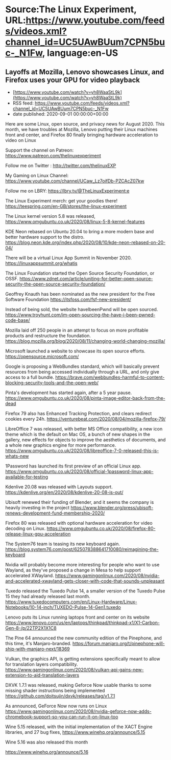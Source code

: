 # Source:The Linux Experiment, URL:https://www.youtube.com/feeds/videos.xml?channel_id=UC5UAwBUum7CPN5buc-_N1Fw, language:en-US

## Layoffs at Mozilla, Lenovo showcases Linux, and Firefox uses your GPU for video playback
 - [https://www.youtube.com/watch?v=yh8WaaStL9k](https://www.youtube.com/watch?v=yh8WaaStL9k)
 - RSS feed: https://www.youtube.com/feeds/videos.xml?channel_id=UC5UAwBUum7CPN5buc-_N1Fw
 - date published: 2020-09-01 00:00:00+00:00

Here are some Linux, open source, and privacy news for August 2020. This month, we have troubles at Mozilla, Lenovo putting their Linux machines front and center, and Firefox 80 finally bringing hardware acceleration to video on Linux

Support the channel on Patreon: 
https://www.patreon.com/thelinuxexperiment

Follow me on Twitter : http://twitter.com/thelinuxEXP

My Gaming on Linux Channel: https://www.youtube.com/channel/UCaw_Lz7oifDb-PZCAcZ07kw

Follow me on LBRY: https://lbry.tv/@TheLinuxExperiment:e

The Linux Experiment merch: get your goodies there! https://teespring.com/en-GB/stores/the-linux-experiment

The Linux kernel version 5.8 was released, https://www.omgubuntu.co.uk/2020/08/linux-5-8-kernel-features

KDE Neon rebased on Ubuntu 20.04 to bring a more modern base and better hardware support to the distro. https://blog.neon.kde.org/index.php/2020/08/10/kde-neon-rebased-on-20-04/

There will be a virtual Linux App Summit in November 2020.
https://linuxappsummit.org/whatis

The Linux Foundation started the Open Source Security Foundation, or OSSF. 
https://www.zdnet.com/article/uniting-for-better-open-source-security-the-open-source-security-foundation/

Geoffrey Knauth has been nominated as the new president for the Free Software Foundation
https://itsfoss.com/fsf-new-president/

Instead of being sold, the website haveIbeenPwnd will be open sourced. https://www.troyhunt.com/im-open-sourcing-the-have-i-been-pwned-code-base/

Mozilla laid off 250 people in an attempt to focus on more profitable products and restructure the foundation. https://blog.mozilla.org/blog/2020/08/11/changing-world-changing-mozilla/

Microsoft launched a website to showcase its open source efforts.
https://opensource.microsoft.com/

Google is proposing a WebBundles standard, which will basically prevent resources from being accessed individually through a URL, and only give access to a full bundle.
https://brave.com/webbundles-harmful-to-content-blocking-security-tools-and-the-open-web/

Pinta's development has started again, after a 5 year pause. 
https://www.omgubuntu.co.uk/2020/08/pinta-image-editor-back-from-the-dead

Firefox 79 also has Enhanced Tracking Protection, and clears redirect cookies every 24h.
https://venturebeat.com/2020/08/04/mozilla-firefox-79/

LibreOffice 7 was released, with better MS Office compatibility, a new icon theme which is the default on Mac OS, a bunch of new shapes in the gallery, new effects for objects to improve the aesthetics of documents, and a whole new graphics engine for more performance.
https://www.omgubuntu.co.uk/2020/08/libreoffice-7-0-released-this-is-whats-new

1Password has launched its first preview of an official Linux app. 
https://www.omgubuntu.co.uk/2020/08/official-1password-linux-app-available-for-testing

Kdenlive 20.08 was released with Layouts support. https://kdenlive.org/en/2020/08/kdenlive-20-08-is-out/

Ubisoft renewed their funding of Blender, and it seems the company is heavily investing in the project
https://www.blender.org/press/ubisoft-renews-development-fund-membership-2020/

Firefox 80 was released with optional hardware acceleration for video decoding on Linux. 
https://www.omgubuntu.co.uk/2020/08/firefox-80-release-linux-gpu-acceleration

The System76 team is teasing its new keyboard again.
https://blog.system76.com/post/625078388641710080/reimagining-the-keyboard

Nvidia will probably become more interesting for people who want to use Wayland, as they've proposed a change in Mesa to help support accelerated XWayland.
https://www.gamingonlinux.com/2020/08/nvidia-and-accelerated-xwayland-gets-closer-with-code-that-sounds-unpleasant

Tuxedo released the Tuxedo Pulse 14, a smaller version of the Tuxedo Pulse 15 they had already released last month.
https://www.tuxedocomputers.com/en/Linux-Hardware/Linux-Notebooks/10-14-inch/TUXEDO-Pulse-14-Gen1.tuxedo

Lenovo puts its Linux running laptops front and center on its website
https://www.lenovo.com/us/en/laptops/thinkpad/thinkpad-x1/X1-Carbon-Gen-8-/p/22TP2X1X1C8

The Pine 64 announced the new community edition of the Pinephone, and this time, it's Manjaro-branded. 
https://forum.manjaro.org/t/pinephone-will-ship-with-manjaro-next/18369

Vulkan, the graphics API, is getting extensions specifically meant to allow for translation layers compatibility. 
https://www.gamingonlinux.com/2020/08/vulkan-api-gains-new-extension-to-aid-translation-layers

DXVK 1.7.1 was released, making Geforce Now usable thanks to some missing shader instructions being implemented
https://github.com/doitsujin/dxvk/releases/tag/v1.7.1

As announced, GeForce Now now runs on Linux https://www.gamingonlinux.com/2020/08/nvidia-geforce-now-adds-chromebook-support-so-you-can-run-it-on-linux-too

Wine 5.15 released, with the initial implementation of the XACT Engine libraries, and 27 bug fixes,
https://www.winehq.org/announce/5.15

Wine 5.16 was also released this month

https://www.winehq.org/announce/5.16

